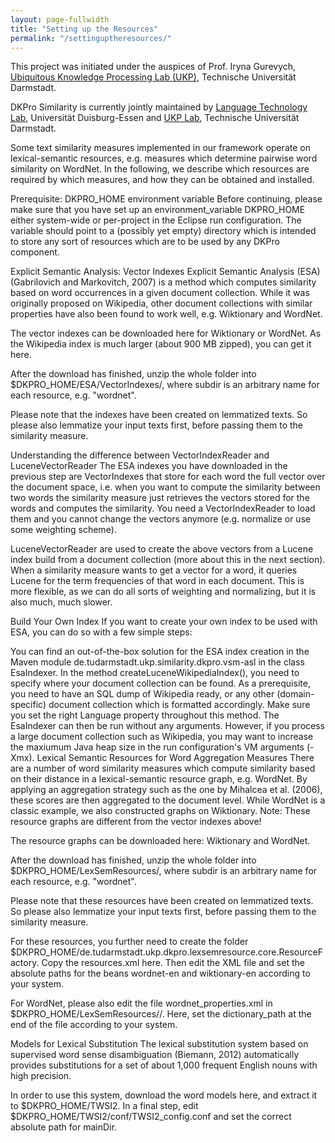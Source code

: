 ```yaml
---
layout: page-fullwidth
title: "Setting up the Resources"
permalink: "/settinguptheresources/"
---
```


This project was initiated under the auspices of Prof. Iryna Gurevych, [Ubiquitous Knowledge Processing Lab (UKP)](http://www.ukp.tu-darmstadt.de/), Technische Universität Darmstadt.

DKPro Similarity is currently jointly maintained by [Language Technology Lab](http://www.langtech.inf.uni-due.de/), Universität Duisburg-Essen and [UKP Lab](http://www.ukp.tu-darmstadt.de/), Technische Universität Darmstadt.


Some text similarity measures implemented in our framework operate on lexical-semantic resources, e.g. measures which determine pairwise word similarity on WordNet. In the following, we describe which resources are required by which measures, and how they can be obtained and installed.

Prerequisite: DKPRO_HOME environment variable
Before continuing, please make sure that you have set up an environment_variable DKPRO_HOME either system-wide or per-project in the Eclipse run configuration. The variable should point to a (possibly yet empty) directory which is intended to store any sort of resources which are to be used by any DKPro component.

Explicit Semantic Analysis: Vector Indexes
Explicit Semantic Analysis (ESA) (Gabrilovich and Markovitch, 2007) is a method which computes similarity based on word occurrences in a given document collection. While it was originally proposed on Wikipedia, other document collections with similar properties have also been found to work well, e.g. Wiktionary and WordNet.

The vector indexes can be downloaded here for Wiktionary or WordNet. As the Wikipedia index is much larger (about 900 MB zipped), you can get it here.

After the download has finished, unzip the whole folder into $DKPRO_HOME/ESA/VectorIndexes/<subdir>, where subdir is an arbitrary name for each resource, e.g. "wordnet".

Please note that the indexes have been created on lemmatized texts. So please also lemmatize your input texts first, before passing them to the similarity measure.

Understanding the difference between VectorIndexReader and LuceneVectorReader
The ESA indexes you have downloaded in the previous step are VectorIndexes that store for each word the full vector over the document space, i.e. when you want to compute the similarity between two words the similarity measure just retrieves the vectors stored for the words and computes the similarity. You need a VectorIndexReader to load them and you cannot change the vectors anymore (e.g. normalize or use some weighting scheme).

LuceneVectorReader are used to create the above vectors from a Lucene index build from a document collection (more about this in the next section). When a similarity measure wants to get a vector for a word, it queries Lucene for the term frequencies of that word in each document. This is more flexible, as we can do all sorts of weighting and normalizing, but it is also much, much slower.

Build Your Own Index
If you want to create your own index to be used with ESA, you can do so with a few simple steps:

You can find an out-of-the-box solution for the ESA index creation in the Maven module de.tudarmstadt.ukp.similarity.dkpro.vsm-asl in the class EsaIndexer.
In the method createLuceneWikipediaIndex(), you need to specify where your document collection can be found. As a prerequisite, you need to have an SQL dump of Wikipedia ready, or any other (domain-specific) document collection which is formatted accordingly.
Make sure you set the right Language property throughout this method.
The EsaIndexer can then be run without any arguments. However, if you process a large document collection such as Wikipedia, you may want to increase the maxiumum Java heap size in the run configuration's VM arguments (-Xmx<Size>).
Lexical Semantic Resources for Word Aggregation Measures
There are a number of word similarity measures which compute similarity based on their distance in a lexical-semantic resource graph, e.g. WordNet. By applying an aggregation strategy such as the one by Mihalcea et al. (2006), these scores are then aggregated to the document level. While WordNet is a classic example, we also constructed graphs on Wiktionary. Note: These resource graphs are different from the vector indexes above!

The resource graphs can be downloaded here: Wiktionary and WordNet.

After the download has finished, unzip the whole folder into $DKPRO_HOME/LexSemResources/<subdir>, where subdir is an arbitrary name for each resource, e.g. "wordnet".

Please note that these resources have been created on lemmatized texts. So please also lemmatize your input texts first, before passing them to the similarity measure.

For these resources, you further need to create the folder $DKPRO_HOME/de.tudarmstadt.ukp.dkpro.lexsemresource.core.ResourceFactory. Copy the resources.xml here. Then edit the XML file and set the absolute paths for the beans wordnet-en and wiktionary-en according to your system.

For WordNet, please also edit the file wordnet_properties.xml in $DKPRO_HOME/LexSemResources/<wordnet>/. Here, set the dictionary_path at the end of the file according to your system.

Models for Lexical Substitution
The lexical substitution system based on supervised word sense disambiguation (Biemann, 2012) automatically provides substitutions for a set of about 1,000 frequent English nouns with high precision.

In order to use this system, download the word models here, and extract it to $DKPRO_HOME/TWSI2. In a final step, edit $DKPRO_HOME/TWSI2/conf/TWSI2_config.conf and set the correct absolute path for mainDir.